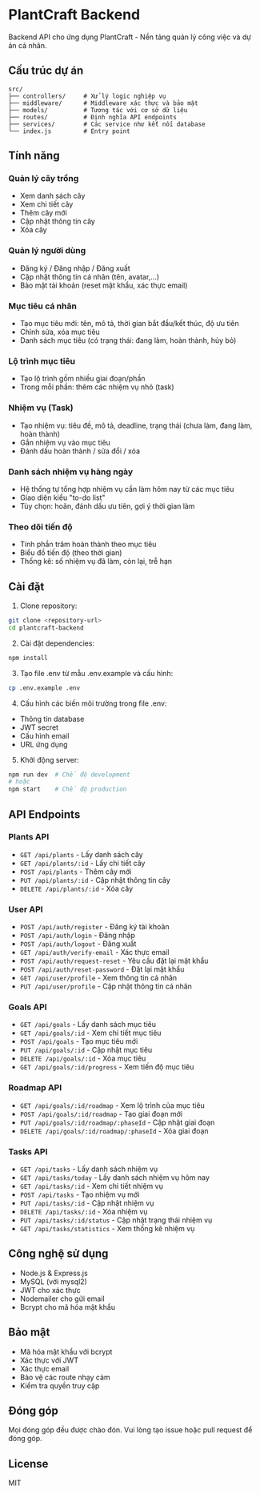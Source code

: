 # PlantCraft Backend

Backend API cho ứng dụng PlantCraft - Nền tảng quản lý công việc và dự án cá nhân. 

## Cấu trúc dự án

```
src/
├── controllers/     # Xử lý logic nghiệp vụ
├── middleware/      # Middleware xác thực và bảo mật
├── models/          # Tương tác với cơ sở dữ liệu
├── routes/          # Định nghĩa API endpoints
├── services/        # Các service như kết nối database
└── index.js         # Entry point
```

## Tính năng

### Quản lý cây trồng
- Xem danh sách cây
- Xem chi tiết cây
- Thêm cây mới
- Cập nhật thông tin cây
- Xóa cây

### Quản lý người dùng
- Đăng ký / Đăng nhập / Đăng xuất
- Cập nhật thông tin cá nhân (tên, avatar,...)
- Bảo mật tài khoản (reset mật khẩu, xác thực email)

### Mục tiêu cá nhân
- Tạo mục tiêu mới: tên, mô tả, thời gian bắt đầu/kết thúc, độ ưu tiên
- Chỉnh sửa, xóa mục tiêu
- Danh sách mục tiêu (có trạng thái: đang làm, hoàn thành, hủy bỏ)

### Lộ trình mục tiêu
- Tạo lộ trình gồm nhiều giai đoạn/phần
- Trong mỗi phần: thêm các nhiệm vụ nhỏ (task)

### Nhiệm vụ (Task)
- Tạo nhiệm vụ: tiêu đề, mô tả, deadline, trạng thái (chưa làm, đang làm, hoàn thành)
- Gắn nhiệm vụ vào mục tiêu
- Đánh dấu hoàn thành / sửa đổi / xóa

### Danh sách nhiệm vụ hàng ngày
- Hệ thống tự tổng hợp nhiệm vụ cần làm hôm nay từ các mục tiêu
- Giao diện kiểu "to-do list"
- Tùy chọn: hoãn, đánh dấu ưu tiên, gợi ý thời gian làm

### Theo dõi tiến độ
- Tính phần trăm hoàn thành theo mục tiêu
- Biểu đồ tiến độ (theo thời gian)
- Thống kê: số nhiệm vụ đã làm, còn lại, trễ hạn

## Cài đặt

1. Clone repository:
```bash
git clone <repository-url>
cd plantcraft-backend
```

2. Cài đặt dependencies:
```bash
npm install
```

3. Tạo file .env từ mẫu .env.example và cấu hình:
```bash
cp .env.example .env
```

4. Cấu hình các biến môi trường trong file .env:
- Thông tin database
- JWT secret
- Cấu hình email
- URL ứng dụng

5. Khởi động server:
```bash
npm run dev  # Chế độ development
# hoặc
npm start    # Chế độ production
```

## API Endpoints

### Plants API
- `GET /api/plants` - Lấy danh sách cây
- `GET /api/plants/:id` - Lấy chi tiết cây
- `POST /api/plants` - Thêm cây mới
- `PUT /api/plants/:id` - Cập nhật thông tin cây
- `DELETE /api/plants/:id` - Xóa cây

### User API
- `POST /api/auth/register` - Đăng ký tài khoản
- `POST /api/auth/login` - Đăng nhập
- `POST /api/auth/logout` - Đăng xuất
- `GET /api/auth/verify-email` - Xác thực email
- `POST /api/auth/request-reset` - Yêu cầu đặt lại mật khẩu
- `POST /api/auth/reset-password` - Đặt lại mật khẩu
- `GET /api/user/profile` - Xem thông tin cá nhân
- `PUT /api/user/profile` - Cập nhật thông tin cá nhân

### Goals API
- `GET /api/goals` - Lấy danh sách mục tiêu
- `GET /api/goals/:id` - Xem chi tiết mục tiêu
- `POST /api/goals` - Tạo mục tiêu mới
- `PUT /api/goals/:id` - Cập nhật mục tiêu
- `DELETE /api/goals/:id` - Xóa mục tiêu
- `GET /api/goals/:id/progress` - Xem tiến độ mục tiêu

### Roadmap API
- `GET /api/goals/:id/roadmap` - Xem lộ trình của mục tiêu
- `POST /api/goals/:id/roadmap` - Tạo giai đoạn mới
- `PUT /api/goals/:id/roadmap/:phaseId` - Cập nhật giai đoạn
- `DELETE /api/goals/:id/roadmap/:phaseId` - Xóa giai đoạn

### Tasks API
- `GET /api/tasks` - Lấy danh sách nhiệm vụ
- `GET /api/tasks/today` - Lấy danh sách nhiệm vụ hôm nay
- `GET /api/tasks/:id` - Xem chi tiết nhiệm vụ
- `POST /api/tasks` - Tạo nhiệm vụ mới
- `PUT /api/tasks/:id` - Cập nhật nhiệm vụ
- `DELETE /api/tasks/:id` - Xóa nhiệm vụ
- `PUT /api/tasks/:id/status` - Cập nhật trạng thái nhiệm vụ
- `GET /api/tasks/statistics` - Xem thống kê nhiệm vụ

## Công nghệ sử dụng

- Node.js & Express.js
- MySQL (với mysql2)
- JWT cho xác thực
- Nodemailer cho gửi email
- Bcrypt cho mã hóa mật khẩu

## Bảo mật

- Mã hóa mật khẩu với bcrypt
- Xác thực với JWT
- Xác thực email
- Bảo vệ các route nhạy cảm
- Kiểm tra quyền truy cập

## Đóng góp

Mọi đóng góp đều được chào đón. Vui lòng tạo issue hoặc pull request để đóng góp.

## License

MIT